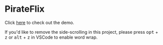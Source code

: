 # **PirateFlix**

Click [here](https://userclassgit.github.io/pirateflix/) to check out the demo.

If you'd like to remove the side-scrolling in this project, please press <kbd>opt</kbd> + <kbd>z</kbd> or <kbd>alt</kbd> + <kbd>z</kbd> in VSCode to enable word wrap.